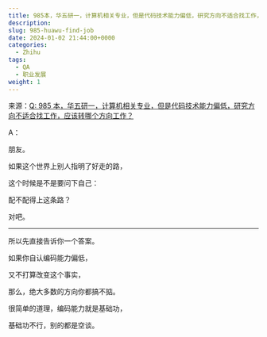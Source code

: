 ```yaml
---
title: 985本，华五研一，计算机相关专业，但是代码技术能力偏低，研究方向不适合找工作，应该转哪个方向工作？
description:
slug: 985-huawu-find-job
date: 2024-01-02 21:44:00+0000
categories:
  - Zhihu
tags:
  - QA
  - 职业发展
weight: 1
---
```


来源：[Q: 985 本，华五研一，计算机相关专业，但是代码技术能力偏低，研究方向不适合找工作，应该转哪个方向工作？](https://www.zhihu.com/question/637524973)

A：

朋友。

如果这个世界上别人指明了好走的路，

这个时候是不是要问下自己：

配不配得上这条路？

对吧。

---

所以先直接告诉你一个答案。

如果你自认编码能力偏低，

又不打算改变这个事实，

那么，绝大多数的方向你都搞不掂。

很简单的道理，编码能力就是基础功，

基础功不行，别的都是空谈。
